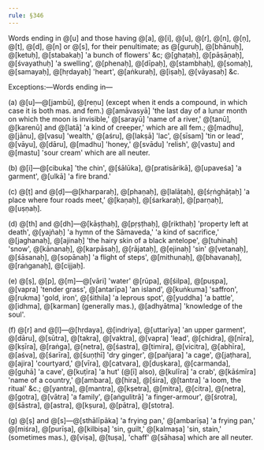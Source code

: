 ```yaml
---
rule: §346
---
```


Words ending in @[u] and those having @[a], @[i], @[u], @[r], @[n], @[ṇ], @[t], @[d], @[n] or @[s], for their penultimate; as @[guruḥ], @[bhānuḥ], @[ketuḥ], @[stabakaḥ] 'a bunch of flowers' &c; @[ghaṭaḥ], @[pāṣāṇaḥ], @[śvayathuḥ] 'a swelling', @[phenaḥ], @[dīpaḥ], @[stambhaḥ], @[somaḥ], @[samayaḥ], @[hṛdayaḥ] 'heart', @[aṅkuraḥ], @[iṣaḥ], @[vāyasaḥ] &c.

Exceptions:—Words ending in—

(a) @[u]—@[jambū], @[reṇu] (except when it ends a compound, in which case it is both mas. and fem.) @[amāvasyā] 'the last day of a lunar month on which the moon is invisible,' @[sarayū] 'name of a river,' @[tanū], @[karenū] and @[latā] 'a kind of creeper,' which are all fem.; @[madhu], @[jānu], @[vasu] 'wealth,' @[aśru], @[lakṣā] 'lac', @[sīsam] 'tin or lead', @[vāyu], @[dāru], @[madhu] 'honey,' @[svādu] 'relish', @[vastu] and @[mastu] 'sour cream' which are all neuter.

(b) @[i]—@[cibuka] 'the chin', @[śālūka], @[pratisārikā], @[upaveśa] 'a garment', @[ulkā] 'a fire brand.'

(c) @[ṭ] and @[ḍ]—@[kharparaḥ], @[phaṇaḥ], @[lalāṭaḥ], @[śṛṅghāṭaḥ] 'a place where four roads meet,' @[kaṇaḥ], @[śarkaraḥ], @[parṇaḥ], @[uṣṇaḥ].

(d) @[th] and @[dh]—@[kāṣṭhaḥ], @[pṛṣṭhaḥ], @[rikthaḥ] 'property left at death', @[yajñaḥ] 'a hymn of the Sāmaveda,' 'a kind of sacrifice,' @[jaghanaḥ], @[ajinaḥ] 'the hairy skin of a black antelope', @[tuhinaḥ] 'snow', @[kānanaḥ], @[karpāsaḥ], @[rājataḥ], @[ejinaḥ] 'sin' @[vetanaḥ], @[śāsanaḥ], @[sopānaḥ] 'a flight of steps', @[mithunaḥ], @[bhavanaḥ], @[raṅganaḥ], @[cijjaḥ].

(e) @[ṣ], @[p], @[m]—@[vāri] 'water' @[rūpa], @[śilpa], @[puṣpa], @[vapra] 'tender grass', @[antarīpa] 'an island', @[kuṅkuma] 'saffron', @[rukma] 'gold, iron', @[śithila] 'a leprous spot', @[yuddha] 'a battle', @[idhma], @[karman] (generally mas.), @[adhyātma] 'knowledge of the soul'.

(f) @[r] and @[l]—@[hṛdaya], @[indriya], @[uttarīya] 'an upper garment', @[dāru], @[sūtra], @[takra], @[vaktra], @[vapra] 'lead', @[chidra], @[nīra], @[kṣīra], @[raṅga], @[netra], @[śastra], @[timira], @[vicitra], @[abhīra], @[aśva], @[śarīra], @[śuṇṭhī] 'dry ginger', @[pañjara] 'a cage', @[jaṭhara], @[ajira] 'courtyard,' @[vīra], @[catvara], @[duṣkara], @[carmanda], @[guhā] 'a cave', @[kuṭīra] 'a hut' (@[ī] also), @[kulīra] 'a crab', @[kāśmīra] 'name of a country,' @[ambara], @[hira], @[śira], @[tantra] 'a loom, the ritual' &c.; @[yantra], @[mantra], @[kṣetra], @[mitra], @[citra], @[netra], @[gotra], @[vātra] 'a family', @[aṅgulitrā] 'a finger-armour', @[śrotra], @[śāstra], @[astra], @[kṣura], @[pātra], @[stotra].

(g) @[ṣ] and @[s]—@[sthālīpāka] 'a frying pan,' @[ambarīṣa] 'a frying pan,' @[miśra], @[purīṣa], @[kilbiṣa] 'sin, guilt,' @[kalmaṣa] 'sin, stain,' (sometimes mas.), @[viṣa], @[tuṣa], 'chaff' @[sāhasa] which are all neuter.